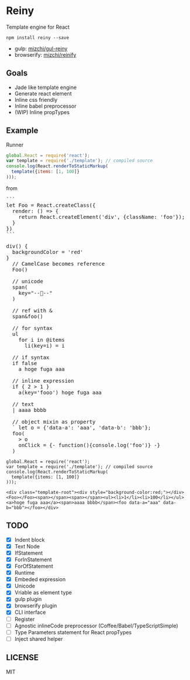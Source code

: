 # Reiny

Template engine for React

```
npm install reiny --save
```

- gulp: [mizchi/gul-reiny](https://github.com/mizchi/gul-reiny "mizchi/gul-reiny")
- browserify: [mizchi/reinify](https://github.com/mizchi/reinify "mizchi/reinify")

## Goals

- Jade like template engine
- Generate react element
- Inline css friendly
- Inline babel preprocessor
- (WIP) Inline propTypes

## Example

Runner

```js
global.React = require('react');
var template = require('./template'); // compiled source
console.log(React.renderToStaticMarkup(
  template({items: [1, 100]}
)));
```

from

<pre>
```
let Foo = React.createClass({
  render: () => {
    return React.createElement('div', {className: 'foo'});
  }
})
```

div() {
  backgroundColor = 'red'
}
  // CamelCase becomes reference
  Foo()

  // unicode
  span(
    key="--🐑--"
  )

  // ref with &
  span&foo()

  // for syntax
  ul
    for i in @items
      li(key=i) = i

  // if syntax
  if false
    a hoge fuga aaa

  // inline expression
  if { 2 > 1 }
    a(key='fooo') hoge fuga aaa

  // text
  | aaaa bbbb

  // object mixin as property
  ` let o = {'data-a': 'aaa', 'data-b': 'bbb'};
  foo(
    > o
    onClick = {- function(){console.log('foo')} -}
  )
</pre>

```
global.React = require('react');
var template = require('./template'); // compiled source
console.log(React.renderToStaticMarkup(
  template({items: [1, 100]}
)));
```

```
<div class="template-root"><div style="background-color:red;"></div><Foo></Foo><span></span><span></span><ul><li>1</li><li>100</li></ul><a>hoge fuga aaa</a><span>aaaa bbbb</span><foo data-a="aaa" data-b="bbb"></foo></div>
```

## TODO

- [x] Indent block
- [x] Text Node
- [x] IfStatement
- [x] ForInStatement
- [x] ForOfStatement
- [x] Runtime
- [x] Embeded expression
- [x] Unicode
- [x] Vriable as element type
- [x] gulp plugin
- [x] browserify plugin
- [x] CLI interface
- [ ] Register
- [ ] Agnostic inlineCode preprocessor (Coffee/Babel/TypeScriptSimple)
- [ ] Type Parameters statement for React propTypes
- [ ] Inject shared helper

## LICENSE

MIT
